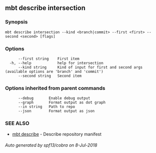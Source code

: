 ## mbt describe intersection



### Synopsis




```
mbt describe intersection --kind <branch|commit> --first <first> --second <second> [flags]
```

### Options

```
      --first string    First item
  -h, --help            help for intersection
      --kind string     Kind of input for first and second args (available options are 'branch' and 'commit')
      --second string   Second item
```

### Options inherited from parent commands

```
      --debug       Enable debug output
      --graph       Format output as dot graph
      --in string   Path to repo
      --json        Format output as json
```

### SEE ALSO
* [mbt describe](mbt_describe.md)	 - Describe repository manifest

###### Auto generated by spf13/cobra on 8-Jul-2018
